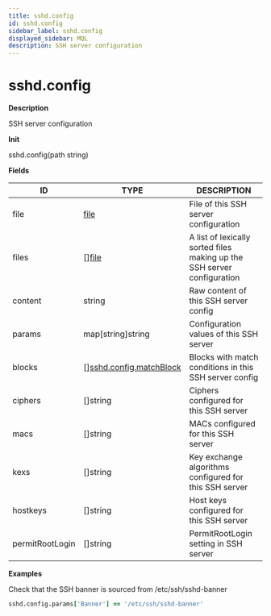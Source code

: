 ```yaml
---
title: sshd.config
id: sshd.config
sidebar_label: sshd.config
displayed_sidebar: MQL
description: SSH server configuration
---
```


# sshd.config

**Description**

SSH server configuration

**Init**

sshd.config(path string)

**Fields**

| ID              | TYPE                                                          | DESCRIPTION                                                             |
| --------------- | ------------------------------------------------------------- | ----------------------------------------------------------------------- |
| file            | [file](file.md)                                               | File of this SSH server configuration                                   |
| files           | &#91;&#93;[file](file.md)                                     | A list of lexically sorted files making up the SSH server configuration |
| content         | string                                                        | Raw content of this SSH server config                                   |
| params          | map[string]string                                             | Configuration values of this SSH server                                 |
| blocks          | &#91;&#93;[sshd.config.matchBlock](sshd.config.matchblock.md) | Blocks with match conditions in this SSH server config                  |
| ciphers         | &#91;&#93;string                                              | Ciphers configured for this SSH server                                  |
| macs            | &#91;&#93;string                                              | MACs configured for this SSH server                                     |
| kexs            | &#91;&#93;string                                              | Key exchange algorithms configured for this SSH server                  |
| hostkeys        | &#91;&#93;string                                              | Host keys configured for this SSH server                                |
| permitRootLogin | &#91;&#93;string                                              | PermitRootLogin setting in SSH server                                   |

**Examples**

Check that the SSH banner is sourced from /etc/ssh/sshd-banner

```coffee
sshd.config.params['Banner'] == '/etc/ssh/sshd-banner'
```
